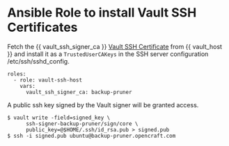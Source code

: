 # Ansible Role to install Vault SSH Certificates

Fetch the {{ vault_ssh_signer_ca }} [Vault SSH
Certificate](https://www.vaultproject.io/docs/secrets/ssh/signed-ssh-certificates.html)
from {{ vault_host }} and install it as a `TrustedUserCAKeys` in the
SSH server configuration /etc/ssh/sshd_config.

    roles:
      - role: vault-ssh-host
        vars:
          vault_ssh_signer_ca: backup-pruner

A public ssh key signed by the Vault signer will be granted access.


    $ vault write -field=signed_key \
          ssh-signer-backup-pruner/sign/core \
          public_key=@$HOME/.ssh/id_rsa.pub > signed.pub
    $ ssh -i signed.pub ubuntu@backup-pruner.opencraft.com

